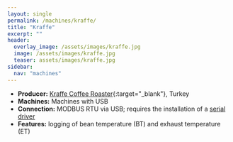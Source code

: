 ```yaml
---
layout: single
permalink: /machines/kraffe/
title: "Kraffe"
excerpt: ""
header:
  overlay_image: /assets/images/kraffe.jpg
  image: /assets/images/kraffe.jpg
  teaser: assets/images/kraffe.jpg
sidebar:
  nav: "machines"
---
```


* __Producer:__ [Kraffe Coffee Roaster](https://krafferoasters.com/){:target="_blank"}, Turkey
* __Machines:__ Machines with USB
* __Connection:__ MODBUS RTU via USB; requires the installation of a [serial driver](/modbus_serial/)
* __Features:__ logging of bean temperature (BT) and exhaust temperature (ET)